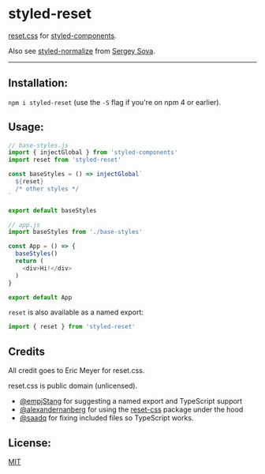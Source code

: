 # styled-reset

[reset.css](https://meyerweb.com/eric/tools/css/reset/) for
[styled-components](https://github.com/styled-components/styled-components).

Also see [styled-normalize](https://www.npmjs.com/package/styled-normalize)
from [Sergey Sova](https://github.com/sergeysova).

--------

## Installation:

`npm i styled-reset` (use the `-S` flag if you're on npm 4 or earlier).

## Usage:

```javascript
// base-styles.js
import { injectGlobal } from 'styled-components'
import reset from 'styled-reset'

const baseStyles = () => injectGlobal`
  ${reset}
  /* other styles */
`

export default baseStyles

// app.js
import baseStyles from './base-styles'

const App = () => {
  baseStyles()
  return (
    <div>Hi!</div>
  )
}

export default App
```

`reset` is also available as a named export:

```javascript
import { reset } from 'styled-reset'
```

## Credits

All credit goes to Eric Meyer for reset.css.

reset.css is public domain (unlicensed).

* [@empjStang](https://github.com/empjStang) for suggesting a named export and
  TypeScript support
* [@alexandernanberg](https://github.com/alexandernanberg) for using the
  [reset-css](https://www.npmjs.com/package/reset-css) package under the hood
* [@saadq](https://github.com/saadq) for fixing included files so TypeScript
  works.

## License:

[MIT](./LICENSE.md)
